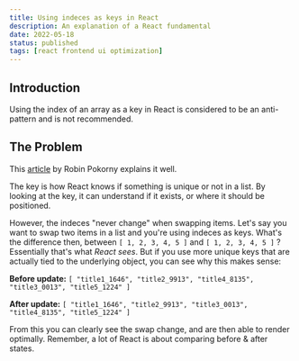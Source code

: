 ```yaml
---
title: Using indeces as keys in React
description: An explanation of a React fundamental
date: 2022-05-18
status: published
tags: [react frontend ui optimization]
---
```


## Introduction

Using the index of an array as a key in React is considered to be an anti-pattern and is not recommended.

## The Problem

This [article](https://robinpokorny.medium.com/index-as-a-key-is-an-anti-pattern-e0349aece318) by Robin Pokorny explains it well.

The key is how React knows if something is unique or not in a list. By looking at the key, it can understand if it exists, or where it should be positioned.

However, the indeces "never change" when swapping items. Let's say you want to swap two items in a list and you're using indeces as keys. What's the difference then, between
`[ 1, 2, 3, 4, 5 ]` and `[ 1, 2, 3, 4, 5 ]` ? Essentially that's what _React sees_. But if you use more unique keys that are actually tied to the underlying object, you can see why this makes sense:

**Before update:**
`[ "title1_1646", "title2_9913", "title4_8135", "title3_0013", "title5_1224" ]`

**After update:**
`[ "title1_1646", "title2_9913", "title3_0013", "title4_8135", "title5_1224" ] `

From this you can clearly see the swap change, and are then able to render optimally. Remember, a lot of React is about comparing before & after states.
